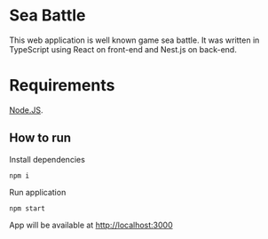 # Sea Battle

This web application is well known game sea battle. It was written in TypeScript using React on front-end and Nest.js on back-end. <br>

# Requirements

[Node.JS](https://nodejs.org/en/download).

## How to run

Install dependencies
```
npm i
```

Run application
```
npm start
```

App will be available at [http://localhost:3000](http://localhost:3000)
 

